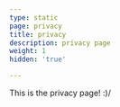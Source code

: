 ```yaml
---
type: static
page: privacy
title: privacy
description: privacy page
weight: 1
hidden: 'true'

---
```

This is the privacy page! :)/